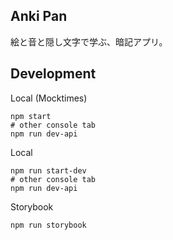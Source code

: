 ## Anki Pan

絵と音と隠し文字で学ぶ、暗記アプリ。


## Development

Local (Mocktimes)

```shell
npm start
# other console tab
npm run dev-api
```

Local

```shell
npm run start-dev
# other console tab
npm run dev-api
```


Storybook
```shell
npm run storybook
```
